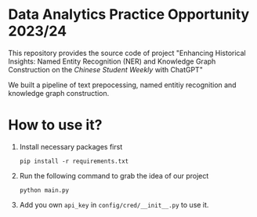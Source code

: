 # Data Analytics Practice Opportunity 2023/24

This repository provides the source code of project "Enhancing Historical Insights: Named Entity Recognition (NER) and Knowledge Graph Construction on the _Chinese Student Weekly_ with ChatGPT"

We built a pipeline of text prepocessing, named entitiy recognition and knowledge graph construction.

# How to use it?
1. Install necessary packages first
   ```
   pip install -r requirements.txt
   ```
2. Run the following command to grab the idea of our project

   ```
   python main.py
   ```

3. Add you own `api_key` in `config/cred/__init__.py` to use it.